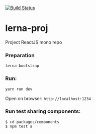 [![Build Status](https://travis-ci.com/yudapc/lerna-proj.svg?branch=master)](https://travis-ci.com/yudapc/lerna-proj)

# lerna-proj

Project ReactJS mono repo

### Preparation

`lerna bootstrap`

### Run:

`yarn run dev`

Open on browser: `http://localhost:1234`

### Run test sharing components:

```
$ cd packages/components
$ npm test a
```

